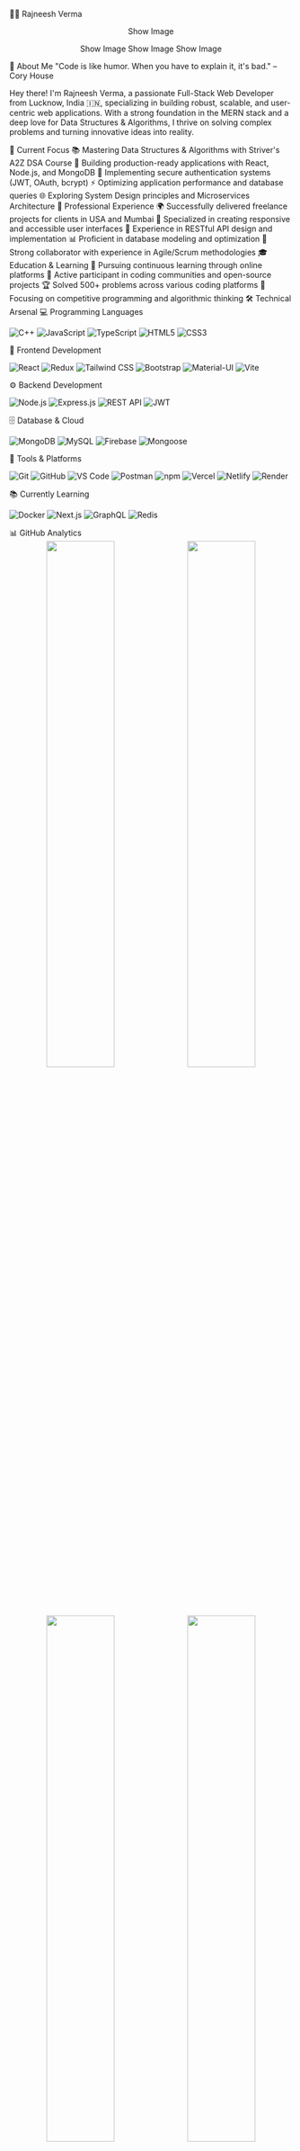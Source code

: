 👨‍💻 Rajneesh Verma
<div align="center">
Show Image

Show Image
Show Image
Show Image

</div>
🎯 About Me
"Code is like humor. When you have to explain it, it's bad." – Cory House

Hey there! I'm Rajneesh Verma, a passionate Full-Stack Web Developer from Lucknow, India 🇮🇳, specializing in building robust, scalable, and user-centric web applications. With a strong foundation in the MERN stack and a deep love for Data Structures & Algorithms, I thrive on solving complex problems and turning innovative ideas into reality.

🌟 Current Focus
📚 Mastering Data Structures & Algorithms with Striver's A2Z DSA Course
🚀 Building production-ready applications with React, Node.js, and MongoDB
🔐 Implementing secure authentication systems (JWT, OAuth, bcrypt)
⚡ Optimizing application performance and database queries
🌐 Exploring System Design principles and Microservices Architecture
💼 Professional Experience
🌍 Successfully delivered freelance projects for clients in USA and Mumbai
🎨 Specialized in creating responsive and accessible user interfaces
🔧 Experience in RESTful API design and implementation
📊 Proficient in database modeling and optimization
🤝 Strong collaborator with experience in Agile/Scrum methodologies
🎓 Education & Learning
🏫 Pursuing continuous learning through online platforms
📖 Active participant in coding communities and open-source projects
🏆 Solved 500+ problems across various coding platforms
🎯 Focusing on competitive programming and algorithmic thinking
🛠️ Technical Arsenal
💻 Programming Languages
<p> <img src="https://img.shields.io/badge/C++-00599C?style=for-the-badge&logo=cplusplus&logoColor=white" alt="C++"/> <img src="https://img.shields.io/badge/JavaScript-F7DF1E?style=for-the-badge&logo=javascript&logoColor=black" alt="JavaScript"/> <img src="https://img.shields.io/badge/TypeScript-3178C6?style=for-the-badge&logo=typescript&logoColor=white" alt="TypeScript"/> <img src="https://img.shields.io/badge/HTML5-E34F26?style=for-the-badge&logo=html5&logoColor=white" alt="HTML5"/> <img src="https://img.shields.io/badge/CSS3-1572B6?style=for-the-badge&logo=css3&logoColor=white" alt="CSS3"/> </p>
🎨 Frontend Development
<p> <img src="https://img.shields.io/badge/React-20232A?style=for-the-badge&logo=react&logoColor=61DAFB" alt="React"/> <img src="https://img.shields.io/badge/Redux-593D88?style=for-the-badge&logo=redux&logoColor=white" alt="Redux"/> <img src="https://img.shields.io/badge/Tailwind_CSS-38B2AC?style=for-the-badge&logo=tailwind-css&logoColor=white" alt="Tailwind CSS"/> <img src="https://img.shields.io/badge/Bootstrap-563D7C?style=for-the-badge&logo=bootstrap&logoColor=white" alt="Bootstrap"/> <img src="https://img.shields.io/badge/Material--UI-0081CB?style=for-the-badge&logo=material-ui&logoColor=white" alt="Material-UI"/> <img src="https://img.shields.io/badge/Vite-646CFF?style=for-the-badge&logo=vite&logoColor=white" alt="Vite"/> </p>
⚙️ Backend Development
<p> <img src="https://img.shields.io/badge/Node.js-43853D?style=for-the-badge&logo=node.js&logoColor=white" alt="Node.js"/> <img src="https://img.shields.io/badge/Express.js-404D59?style=for-the-badge&logo=express&logoColor=white" alt="Express.js"/> <img src="https://img.shields.io/badge/REST_API-FF6C37?style=for-the-badge&logo=postman&logoColor=white" alt="REST API"/> <img src="https://img.shields.io/badge/JWT-000000?style=for-the-badge&logo=JSON%20web%20tokens&logoColor=white" alt="JWT"/> </p>
🗄️ Database & Cloud
<p> <img src="https://img.shields.io/badge/MongoDB-4EA94B?style=for-the-badge&logo=mongodb&logoColor=white" alt="MongoDB"/> <img src="https://img.shields.io/badge/MySQL-005C84?style=for-the-badge&logo=mysql&logoColor=white" alt="MySQL"/> <img src="https://img.shields.io/badge/Firebase-FFCA28?style=for-the-badge&logo=firebase&logoColor=black" alt="Firebase"/> <img src="https://img.shields.io/badge/Mongoose-880000?style=for-the-badge&logo=mongoose&logoColor=white" alt="Mongoose"/> </p>
🔧 Tools & Platforms
<p> <img src="https://img.shields.io/badge/Git-F05032?style=for-the-badge&logo=git&logoColor=white" alt="Git"/> <img src="https://img.shields.io/badge/GitHub-100000?style=for-the-badge&logo=github&logoColor=white" alt="GitHub"/> <img src="https://img.shields.io/badge/VS_Code-007ACC?style=for-the-badge&logo=visual-studio-code&logoColor=white" alt="VS Code"/> <img src="https://img.shields.io/badge/Postman-FF6C37?style=for-the-badge&logo=postman&logoColor=white" alt="Postman"/> <img src="https://img.shields.io/badge/npm-CB3837?style=for-the-badge&logo=npm&logoColor=white" alt="npm"/> <img src="https://img.shields.io/badge/Vercel-000000?style=for-the-badge&logo=vercel&logoColor=white" alt="Vercel"/> <img src="https://img.shields.io/badge/Netlify-00C7B7?style=for-the-badge&logo=netlify&logoColor=white" alt="Netlify"/> <img src="https://img.shields.io/badge/Render-46E3B7?style=for-the-badge&logo=render&logoColor=white" alt="Render"/> </p>
📚 Currently Learning
<p> <img src="https://img.shields.io/badge/Docker-2496ED?style=for-the-badge&logo=docker&logoColor=white" alt="Docker"/> <img src="https://img.shields.io/badge/Next.js-000000?style=for-the-badge&logo=next.js&logoColor=white" alt="Next.js"/> <img src="https://img.shields.io/badge/GraphQL-E10098?style=for-the-badge&logo=graphql&logoColor=white" alt="GraphQL"/> <img src="https://img.shields.io/badge/Redis-DC382D?style=for-the-badge&logo=redis&logoColor=white" alt="Redis"/> </p>
📊 GitHub Analytics
<div align="center"> <img width="49%" src="https://github-readme-stats.vercel.app/api?username=curiousrajneesh27&show_icons=true&theme=github_dark_dimmed&hide_border=true&count_private=true&include_all_commits=true&bg_color=0d1117&title_color=58a6ff&text_color=c9d1d9&icon_color=238636" /> <img width="49%" src="https://github-readme-streak-stats.herokuapp.com/?user=curiousrajneesh27&theme=dark&hide_border=true&background=0d1117&ring=238636&fire=238636&currStreakLabel=58a6ff&sideLabels=58a6ff&currStreakNum=c9d1d9&sideNums=c9d1d9" /> </div> <div align="center"> <img width="49%" src="https://github-readme-stats.vercel.app/api/top-langs/?username=curiousrajneesh27&layout=compact&theme=github_dark_dimmed&hide_border=true&langs_count=10&bg_color=0d1117&title_color=58a6ff&text_color=c9d1d9" /> <img width="49%" src="https://github-readme-activity-graph.vercel.app/graph?username=curiousrajneesh27&bg_color=0d1117&color=58a6ff&line=238636&point=58a6ff&area=true&hide_border=true&custom_title=Contribution%20Activity%20Graph" /> </div>
🔥 GitHub Contribution Heatmap
<div align="center"> <img src="https://ghchart.rshah.org/238636/curiousrajneesh27" alt="GitHub Contribution Heatmap" width="90%" /> </div>
🏆 Achievements & Milestones
<div align="center"> <img src="https://github-profile-trophy.vercel.app/?username=curiousrajneesh27&theme=algolia&no-frame=true&row=1&column=7&margin-w=15&margin-h=15&no-bg=true" /> </div>
📈 Coding Journey Highlights
🎯 500+ DSA problems solved across platforms
🚀 10+ Full-stack projects deployed to production
🌟 5+ Successful freelance projects completed
💻 1000+ Hours of coding experience
🤝 3+ Open-source contributions
📚 Active contributor to developer communities
💼 Featured Projects
🔥 [Project Name 1] - E-Commerce Platform
Tech Stack: React, Node.js, Express, MongoDB, Stripe
Description: A full-featured e-commerce application with cart management, payment integration, and admin dashboard.
Key Features:

🛒 Dynamic cart with real-time updates
💳 Secure payment gateway integration
🔐 JWT-based authentication
📱 Fully responsive design
🎨 Modern UI/UX with Tailwind CSS
🔗 Live Demo | 💻 Source Code

🎬 [Project Name 2] - Social Media Dashboard
Tech Stack: React, Redux, Node.js, MongoDB, Socket.io
Description: Real-time social media platform with post sharing, likes, comments, and instant messaging.
Key Features:

💬 Real-time chat functionality
📸 Image upload and processing
👥 User following system
🔔 Push notifications
🎯 Infinite scroll pagination
🔗 Live Demo | 💻 Source Code

📊 [Project Name 3] - Task Management System
Tech Stack: React, TypeScript, Node.js, MongoDB
Description: Collaborative task management tool with team features and progress tracking.
Key Features:

📋 Drag-and-drop task boards
👥 Team collaboration tools
📅 Deadline tracking
📈 Progress analytics
🎨 Customizable themes
🔗 Live Demo | 💻 Source Code

📖 Latest Blog Posts
<!-- BLOG-POST-LIST:START -->
📝 Understanding React Hooks: A Complete Guide
🚀 Building RESTful APIs with Node.js and Express
💡 10 JavaScript Tips Every Developer Should Know
🎯 Mastering MongoDB Aggregation Pipeline
<!-- BLOG-POST-LIST:END -->
🐍 Contribution Snake Animation
<div align="center"> <picture> <source media="(prefers-color-scheme: dark)" srcset="https://raw.githubusercontent.com/curiousrajneesh27/curiousrajneesh27/output/github-contribution-grid-snake-dark.svg"> <source media="(prefers-color-scheme: light)" srcset="https://raw.githubusercontent.com/curiousrajneesh27/curiousrajneesh27/output/github-contribution-grid-snake.svg"> <img alt="github contribution grid snake animation" src="https://raw.githubusercontent.com/curiousrajneesh27/curiousrajneesh27/output/github-contribution-grid-snake.svg"> </picture> </div>
📅 Detailed Contribution Graph
<div align="center"> <img src="https://github-profile-summary-cards.vercel.app/api/cards/profile-details?username=curiousrajneesh27&theme=github_dark" alt="Contribution Graph" width="90%"/> </div>
📊 GitHub Stats Cards
<div align="center"> <img src="https://github-profile-summary-cards.vercel.app/api/cards/repos-per-language?username=curiousrajneesh27&theme=github_dark" width="32.5%" /> <img src="https://github-profile-summary-cards.vercel.app/api/cards/most-commit-language?username=curiousrajneesh27&theme=github_dark" width="32.5%" /> <img src="https://github-profile-summary-cards.vercel.app/api/cards/productive-time?username=curiousrajneesh27&theme=github_dark&utcOffset=5.5" width="32.5%" /> </div>
📊 Weekly Development Breakdown
<!--START_SECTION:waka-->
text
JavaScript   12 hrs 30 mins  ████████████░░░░░░░░░   48.50%
React        6 hrs 15 mins   ██████░░░░░░░░░░░░░░░   24.25%
Node.js      4 hrs 20 mins   ████░░░░░░░░░░░░░░░░░   16.85%
CSS          1 hr 45 mins    █░░░░░░░░░░░░░░░░░░░░   06.80%
Others       55 mins         █░░░░░░░░░░░░░░░░░░░░   03.60%
<!--END_SECTION:waka-->
📞 Get In Touch
<div align="center">
💌 Let's Connect and Build Something Amazing!
<p> <a href="mailto:curiousrajneesh2024@gmail.com"> <img src="https://img.shields.io/badge/Email-curiousrajneesh2024%40gmail.com-D14836?style=for-the-badge&logo=gmail&logoColor=white" alt="Email"/> </a> </p> <p> <a href="tel:+919876543210"> <img src="https://img.shields.io/badge/Phone-+91%209876543210-25D366?style=for-the-badge&logo=whatsapp&logoColor=white" alt="Phone"/> </a> </p> <p> <a href="https://www.linkedin.com/in/rajneesh-verma-4a871825b" target="_blank"> <img src="https://img.shields.io/badge/LinkedIn-Rajneesh%20Verma-0077B5?style=for-the-badge&logo=linkedin&logoColor=white" alt="LinkedIn"/> </a> <a href="https://github.com/curiousrajneesh27" target="_blank"> <img src="https://img.shields.io/badge/GitHub-curiousrajneesh27-181717?style=for-the-badge&logo=github&logoColor=white" alt="GitHub"/> </a> <a href="https://twitter.com/rajneesh_dev" target="_blank"> <img src="https://img.shields.io/badge/Twitter-@rajneesh__dev-1DA1F2?style=for-the-badge&logo=twitter&logoColor=white" alt="Twitter"/> </a> </p> <p> <a href="https://portfolio-rajneesh.vercel.app" target="_blank"> <img src="https://img.shields.io/badge/Portfolio-Visit%20My%20Website-FF5722?style=for-the-badge&logo=google-chrome&logoColor=white" alt="Portfolio"/> </a> </p>
📍 Location
Lucknow, Uttar Pradesh, India 🇮🇳

💼 Open for Opportunities
✅ Freelance Projects
✅ Full-time Positions
✅ Collaborative Projects
✅ Open Source Contributions

</div>
💭 Developer Quote of the Day
<div align="center">
Show Image

</div>
🎵 Spotify Playing
<div align="center">
Show Image

</div>
🎯 Goals for 2025
 Master System Design concepts
 Contribute to 5+ major open-source projects
 Build and launch 3 SaaS products
 Achieve 1000+ DSA problems solved
 Learn Docker & Kubernetes
 Write 50+ technical blog posts
 Mentor 10+ aspiring developers
 Speak at tech conferences/meetups
💖 Support My Work
<div align="center">
If you like my work and want to support me, consider buying me a coffee! ☕

Show Image

</div>
<div align="center">
🌟 Show Some Love!
If you find my projects interesting or useful, please consider giving them a ⭐!

Happy Coding! 👨‍💻✨

Show Image
Show Image

📊 Visitor Count
Show Image

"The only way to do great work is to love what you do." - Steve Jobs

Last Updated: October 2025

</div>
